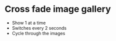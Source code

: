 # Cross fade image gallery

- Show 1 at a time
- Switches every 2 seconds
- Cycle through the images
